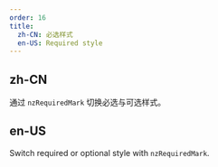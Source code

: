 ```yaml
---
order: 16
title:
  zh-CN: 必选样式
  en-US: Required style
---
```


## zh-CN

通过 `nzRequiredMark` 切换必选与可选样式。

## en-US

Switch required or optional style with `nzRequiredMark`.
